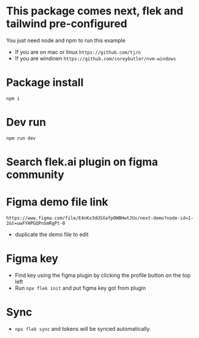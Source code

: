 # This package comes next, flek and tailwind pre-configured

You just need node and npm to run this example
- If you are on mac or linux
```https://github.com/tj/n```
- If you are windown
```https://github.com/coreybutler/nvm-windows```

# Package install
```
npm i
```

# Dev run
```
npm run dev
```

# Search flek.ai plugin on figma community

# Figma demo file link
```
https://www.figma.com/file/E4nKx3dUSXafpOWBHwtJUx/next-demo?node-id=1-2&t=uwFYHPGQPnSmRgPt-0
```
- duplicate the demo file to edit

# Figma key
- Find key using the figma plugin by clicking the profile button on the top left
- Run `npx flek init` and put figma key got from plugin


# Sync
- `npx flek sync` and tokens will be synced automatically.





